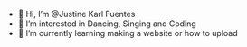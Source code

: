 - 👋 Hi, I’m @Justine Karl Fuentes
- 👀 I’m interested in Dancing, Singing and Coding
- 🌱 I’m currently learning making a website or how to upload


